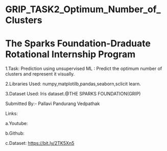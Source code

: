 # GRIP_TASK2_Optimum_Number_of_Clusters

# The Sparks Foundation-Draduate Rotational Internship Program

1.Task: Prediction using unsupervised ML : Predict the optimum number of clusters and represent it visually.

2.Libraries Used: numpy,matplotilb,pandas,seaborn,sclicit learn.

3.Dataset Used: Iris dataset.@THE SPARKS FOUNDATION(GRIP)

Submitted By:- Pallavi Pandurang Vedpathak

Links:

a.Youtube:

b.Github:

c.Dataset: https://bit.ly/2TK5Xn5
